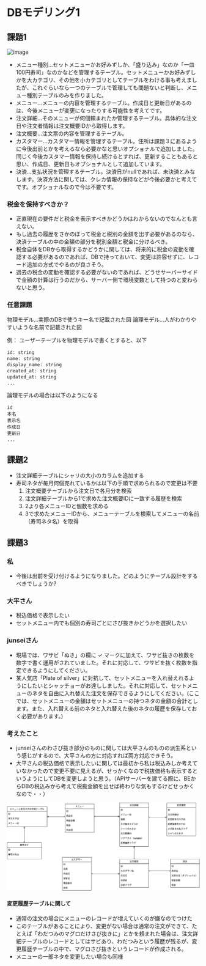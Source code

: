# DBモデリング1 

## 課題1

![image](https://user-images.githubusercontent.com/43722788/184544994-ceae7038-9cbd-4497-9b5e-5831af5fffd7.png)

- メニュー種別...セットメニューかお好みずしか、「盛り込み」なのか「一皿100円寿司」なのかなどを管理するテーブル。セットメニューかお好みずしかを大カテゴリ、その他を小カテゴリとしてテーブルをわける事も考えましたが、これぐらいなら一つのテーブルで管理しても問題ないと判断し、メニュー種別テーブルのみを作りました。
- メニュー...メニューの内容を管理するテーブル。作成日と更新日があるのは、今後メニューが変更になったりする可能性を考えてです。
- 注文詳細...そのメニューが何個頼まれたか管理するテーブル。具体的な注文日や注文者情報は注文概要IDから取得します。
- 注文概要...注文票の内容を管理するテーブル。
- カスタマー...カスタマー情報を管理するテーブル。住所は課題３にあるように今後出前とかを考えるなら必要かなと思いオプショナルで追加しました。同じく今後カスタマー情報を保持し続けるとすれば、更新することもあると思い、作成日、更新日もオプショナルとして追加しています。
- 決済...支払状況を管理するテーブル。決済日がnullであれば、未決済とみなします。決済方法に関しては、クレカ情報の保持などが今後必要かと考えてです。オプショナルなので今は不要です。


### 税金を保持すべきか？
- 正直現在の要件だと税金を表示すべきかどうかはわからないのでなんとも言えない。
- もし過去の履歴をさかのぼって税金と税別の金額を出す必要があるのなら、決済テーブルの中の金額の部分を税別金額と税金に分けるべき。
- 税金自体をDBから取得するかどうかに関しては、将来的に税金の変動を確認する必要があるのであれば、DBで持っておいて、変更は許容せずに、レコード追加の方式でやるのが良さそう。
- 過去の税金の変動を確認する必要がないのであれば、どうせサーバーサイドで金額の計算は行うのだから、サーバー側で環境変数として持つのと変わらないと思う。

### 任意課題

物理モデル...実際のDBで使うキー名で記載された図
論理モデル...人がわかりやすいような名前で記載された図

例：
ユーザーテーブルを物理モデルで書くとすると、以下
```
id: string
name: string
display_name: string
created_at: string
updated_at: string
...
```
論理モデルの場合は以下のようになる

```
id
本名
表示名
作成日
更新日
...
```

## 課題2
- 注文詳細テーブルにシャリの大小のカラムを追加する
- 寿司ネタが毎月何個売れているかは以下の手順で求められるので変更は不要
  1. 注文概要テーブルから注文日で各月分を検索
  2. 注文詳細テーブルから1で求めた注文概要IDに一致する履歴を検索
  3. 2より各メニューIDと個数を求める
  4. 3で求めたメニューIDから、メニューテーブルを検索してメニューの名前（寿司ネタ名）を取得

## 課題3
### 私
- 今後は出前を受け付けるようになりました。どのようにテーブル設計をするべきでしょうか?
### 大平さん
- 税込価格で表示したい
- セットメニュー内でも個別の寿司ごとにさび抜きかどうかを選択したい
### junseiさん
- 現場では、ワサビ「ぬき」の欄に ✓ マークに加えて、ワサビ抜きの枚数を数字で書く運用がされていました。それに対応して、ワサビを抜く枚数を指定できるようにしてください。
- 某人気店「Plate of silver」に対抗して、セットメニューを入れ替えれるようにしたいとシャッチョーがお達ししました。それに対応して、セットメニューのネタを自由に入れ替えた注文を保存できるようにしてください。(ここでは、セットメニューの金額はセットメニューの持つネタの金額の合計とします。また、入れ替える前のネタと入れ替えた後のネタの履歴を保存しておく必要があります。)

### 考えたこと
- junseiさんのわさび抜き部分のものに関しては大平さんのものの派生系という感じがするので、大平さんの方に対応すれば両方対応できそう。
- 大平さんの税込価格で表示したいに関しては最初から私は税込みしか考えていなかったので変更不要に見えるが、せっかくなので税抜価格も表示するというようにしてDBを変更しようと思う。（APIサーバーを建てる際に、BEからDBの税込みから考えて税抜金額を出せば終わりな気もするけどせっかくなので・・）


![image](https://github.com/yuikoito/PrAhaChallenge/blob/master/db/db-modeling-1/DB1-update%20Diagram.drawio.png)

#### 変更履歴テーブルに関して
- 通常の注文の場合にメニューのレコードが増えていくのが嫌なのでつけた
- このテーブルがあることにより、変更がない場合は通常の注文ができて、たとえば「わだつみのマグロだけさび抜きに」とかを頼まれた場合は、注文詳細テーブルのレコードとしてはサビあり、わだつみという履歴が残るが、変更履歴テーブルの中で、マグロさび抜きというレコードが作成される。
- メニューの一部ネタを変更したい場合も同様
